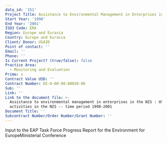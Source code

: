 ```yaml
---
data_id: '151'
Project Title: Assistance to Environmental Management in Enterprises in the NIS
Start Year: '1998'
End Year: '2001'
ISO3 Code: ERA
Region: Europe and Eurasia
Country: Europe and Eurasia
Client/ Donor: USAID
Point of contact: ''
Email: ''
Phone: ''
Is Current Project? (true/false): false
Practice Area:
  - Monitoring and Evaluation
Prime: x
Contract Value USD: ''
Contract Number: EE-A-00-98-00020-00
Sub: ''
Link: ''
Link to the document file: >-
  Assistance to environmental management in enterprises in the NIS : USAID
  activities in the NIS -- time period 1998-2001
Document Title: ''
Subcontract Number/Order Number/Grant Number: ''
---
```


Input to the EAP Task Force Progress Report for the Environment for EuropeMinisterial Conference